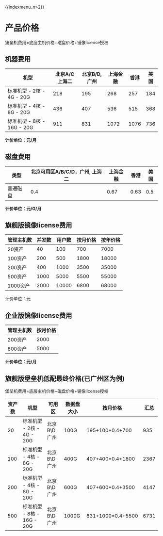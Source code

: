 {{indexmenu_n>2}}

# 产品价格

堡垒机费用=底层主机价格+磁盘价格+镜像license授权

## 机器费用

| 机型                    | 北京A/C 上海二 | 北京B/D,广州 | 上海金融 | 香港   | 美国  |
| --------------------- | --------- | -------- | ---- | ---- | --- |
| 标准机型 - 2核 - 4G - 20G  | 218       | 195      | 268  | 257  | 184 |
| 标准机型 - 4核 - 8G - 20G  | 436       | 407      | 536  | 515  | 368 |
| 标准机型 - 8核 - 16G - 20G | 911       | 831      | 1072 | 1076 | 736 |

**计价单位：元/月**

## 磁盘费用

| 类型   | 北京可用区A/B/C/D，广州, 上海二 | 上海金融 | 香港   | 美国  |
| ---- | -------------------- | ---- | ---- | --- |
| 普通磁盘 | 0.4                  | 0.67 | 0.63 | 0.5 |

**计价单位：元/G/月**

## 旗舰版镜像license费用

| 管理主机数  | 并发数  | 用户数   | 按月价格 | 按年价格  |
| ------ | ---- | ----- | ---- | ----- |
| 20资产   | 40   | 100   | 700  | 7000  |
| 100资产  | 200  | 500   | 1800 | 18000 |
| 200资产  | 400  | 1000  | 3500 | 35000 |
| 500资产  | 1000 | 5000  | 5500 | 55000 |
| 1000资产 | 2000 | 10000 | 6800 | 68000 |

计价单位：元

## 企业版镜像license费用

| 管理主机数 | 按月价格 |
| ----- | ---- |
| 200资产 | 2000 |
| 800资产 | 5000 |

**计价单位：元/<wrap em>月</wrap>**



## 旗舰版堡垒机低配最终价格(已广州区为例)

堡垒机费用=底层主机价格+磁盘价格+镜像license授权

| 资产数 | 机型                    | 可用区       | 数据盘大小 | 按月价格  | 汇总 |
| --- | --------------------- | --------- | ----- | ---- |---- |
| 20  | 标准机型 - 2核 - 4G - 20G  | 北京B\\D 广州 | 100G  | 195+100*0.4+700  |935  |
| 100 | 标准机型 - 4核 - 8G - 20G  | 北京B\\D 广州 | 400G  | 407+400*0.4+1800 |2367  |
| 200 | 标准机型 - 4核 - 8G - 20G  | 北京B\\D 广州 | 600G  | 407+600*0.4+3500 |4147  |
| 500 | 标准机型 - 8核 - 16G - 20G | 北京B\\D 广州 | 1000G | 831+1000*0.4+5500 |6731  |


